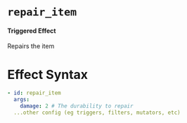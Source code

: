# `repair_item`
#### Triggered Effect

Repairs the item

# Effect Syntax
```yaml
- id: repair_item
  args:
    damage: 2 # The durability to repair
  ...other config (eg triggers, filters, mutators, etc)
```
